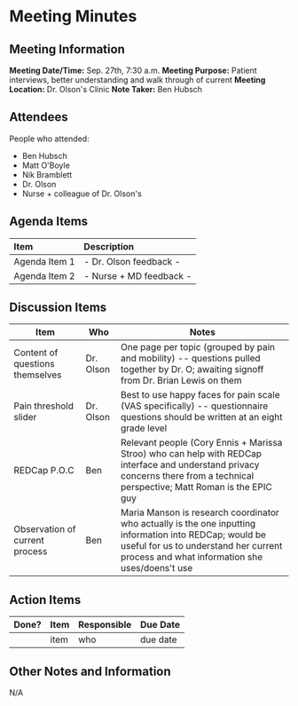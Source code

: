 # Meeting Minutes

## Meeting Information

__Meeting Date/Time:__ Sep. 27th, 7:30 a.m.
__Meeting Purpose:__ Patient interviews, better understanding and walk through of current 
__Meeting Location:__ Dr. Olson's Clinic
__Note Taker:__ Ben Hubsch


## Attendees

People who attended:
- Ben Hubsch
- Matt O'Boyle
- Nik Bramblett
- Dr. Olson
- Nurse + colleague of Dr. Olson's

## Agenda Items

| Item | Description |
|:----|:----|
|Agenda Item 1 | - Dr. Olson feedback - |
|Agenda Item 2 | - Nurse + MD feedback - |


## Discussion Items

| Item | Who | Notes |
| ---- | ---- | ---- |
| Content of questions themselves | Dr. Olson | One page per topic (grouped by pain and mobility) -- questions pulled together by Dr. O; awaiting signoff from Dr. Brian Lewis on them |
| Pain threshold slider | Dr. Olson | Best to use happy faces for pain scale (VAS specifically) -- questionnaire questions should be written at an eight grade level |
| REDCap P.O.C | Ben | Relevant people (Cory Ennis + Marissa Stroo) who can help with REDCap interface and understand privacy concerns there from a technical perspective; Matt Roman is the EPIC guy |
| Observation of current process | Ben | Maria Manson is research coordinator who actually is the one inputting information into REDCap; would be useful for us to understand her current process and what information she uses/doens't use |


## Action Items

| Done? | Item | Responsible | Due Date |
| ---- | ---- | ---- | ---- |
| | item | who | due date |


## Other Notes and Information

N/A
